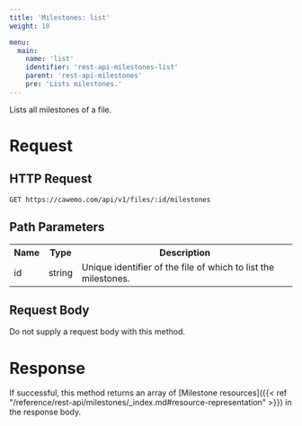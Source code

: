 ```yaml
---
title: 'Milestones: list'
weight: 10

menu:
  main:
    name: 'list'
    identifier: 'rest-api-milestones-list'
    parent: 'rest-api-milestones'
    pre: 'Lists milestones.'
---
```


Lists all milestones of a file.

# Request

## HTTP Request

```
GET https://cawemo.com/api/v1/files/:id/milestones
```

## Path Parameters

<table class="table table-striped">
 <tr>
   <th>Name</th>
   <th>Type</th>
   <th>Description</th>
 </tr>
  <tr>
    <td>id</td>
    <td>string</td>
    <td>Unique identifier of the file of which to list the milestones.</td>
  </tr>
</table>

## Request Body

Do not supply a request body with this method.

# Response

If successful, this method returns an array of [Milestone resources]({{< ref "/reference/rest-api/milestones/_index.md#resource-representation" >}}) in the response body.
